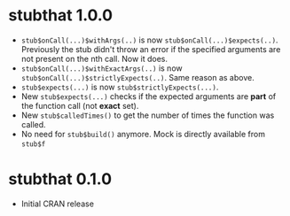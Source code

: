 # stubthat 1.0.0
- `stub$onCall(...)$withArgs(..)` is now `stub$onCall(...)$expects(..)`. Previously the stub didn't throw an error if the specified arguments are not present on the nth call. Now it does.
- `stub$onCall(...)$withExactArgs(..)` is now `stub$onCall(...)$strictlyExpects(..)`. Same reason as above.
- `stub$expects(...)` is now `stub$strictlyExpects(...)`.
- New `stub$expects(...)` checks if the expected arguments are **part** of the function call (not **exact** set).
- New `stub$calledTimes()` to get the number of times the function was called.
- No need for `stub$build()` anymore. Mock is directly available from `stub$f`


# stubthat 0.1.0
- Initial CRAN release
